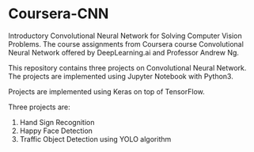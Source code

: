 # Coursera-CNN
Introductory Convolutional Neural Network for Solving Computer Vision Problems. The course assignments from Coursera course Convolutional Neural Network offered by DeepLearning.ai and Professor Andrew Ng.


This repository contains three projects on Convolutional Neural Network. The projects are implemented using Jupyter Notebook with Python3.

Projects are implemented using Keras on top of TensorFlow.

Three projects are:

1. Hand Sign Recognition
2. Happy Face Detection
3. Traffic Object Detection using YOLO algorithm
